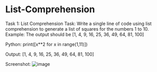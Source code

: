 # List-Comprehension
Task 1: List Comprehension
Task:
Write a single line of code using list comprehension to generate a list of squares for the numbers 1 to 10.
Example: The output should be [1, 4, 9, 16, 25, 36, 49, 64, 81, 100]

Python:
print([x**2 for x in range(1,11)])

Output:
[1, 4, 9, 16, 25, 36, 49, 64, 81, 100]

Screenshot:
![image](https://github.com/user-attachments/assets/5c5054e1-3835-4ef6-826d-e7753ba87293)
